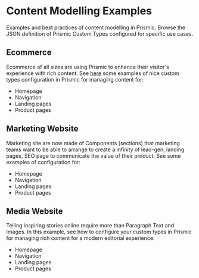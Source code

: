 # Content Modelling Examples
Examples and best practices of content modelling in Prismic. Browse the JSON definition of Prismic Custom Types configured for specific use cases.

## Ecommerce

Ecommerce of all sizes are using Prismic to enhance their visitor's experience with rich content. See [here](https://github.com/prismicio/content-modelling-examples/blob/main/Ecommerce/Ecommerce.md) some examples of nice custom types configuration in Prismic for managing content for:
* Homepage
* Navigation
* Landing pages
* Product pages

## Marketing Website

Marketing site are now made of Components (sections) that marketing teams want to be able to arrange to create a infinity of lead-gen, landing pages, SEO page to communicate the value of their product. See some examples of configuration for:
* Homepage
* Navigation
* Landing pages
* Product pages

## Media Website

Telling inspiring stories online require more than Paragraph Text and Images. In this example, see how to configure your custom types in Prismic for managing rich content for a modern editorial experience:
* Homepage
* Navigation
* Landing pages
* Product pages
